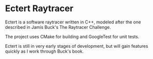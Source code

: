 # Ectert Raytracer

Ectert is a software raytracer written in C++, 
modeled after the one described in Jamis Buck's The Raytracer Challenge.

The project uses CMake for building and GoogleTest for unit tests.

Ectert is still in very early stages of development, but will gain features quickly 
as I work through Buck's book.
